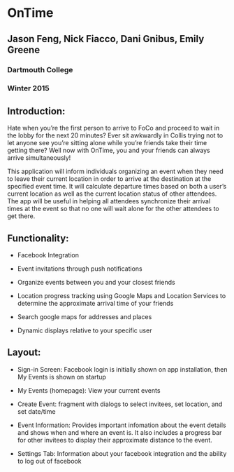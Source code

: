 # OnTime
## Jason Feng, Nick Fiacco, Dani Gnibus, Emily Greene
### Dartmouth College
### Winter 2015

## Introduction:
Hate when you’re the first person to arrive to FoCo and proceed to wait in the lobby for the next 20 minutes? Ever sit awkwardly in Collis trying not to let anyone see you’re sitting alone while you’re friends take their time getting there? Well now with OnTime, you and your friends can always arrive simultaneously!

This application will inform individuals organizing an event when they need to leave their current location in order to arrive at the destination at the specified event time. It will calculate departure times based on both a user’s current location as well as the current location status of other attendees. The app will be useful in helping all attendees synchronize their arrival times at the event so that no one will wait alone for the other attendees to get there.

## Functionality:

* Facebook Integration

* Event invitations through push notifications

* Organize events between you and your closest friends

* Location progress tracking using Google Maps and Location Services to determine the approximate arrival time of your friends

* Search google maps for addresses and places

* Dynamic displays relative to your specific user

## Layout:
* Sign-in Screen: Facebook login is initially shown on app installation, then My Events is shown on startup

* My Events (homepage): View your current events

* Create Event: fragment with dialogs to select invitees, set location, and set date/time

* Event Information: Provides important infomation about the event details and shows when and where an event is. It also includes a progress bar for other invitees to display their approximate distance to the event.

* Settings Tab: Information about your facebook integration and the ability to log out of facebook
